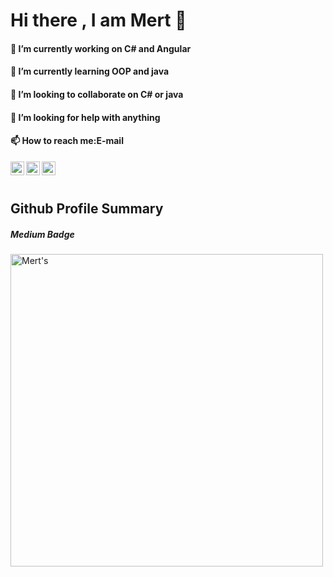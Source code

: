 # Hi there  , I am Mert 👋

<!--
**mertkiziloglu/mertkiziloglu** is a ✨ _special_ ✨ repository because its `README.md` (this file) appears on your GitHub profile.-->



#### 🔭 I’m currently working on C# and Angular
#### 🌱 I’m currently learning OOP and java
#### 👯 I’m looking to collaborate on C# or java
#### 🤔 I’m looking for help with anything
#### 📫 How to reach me:E-mail


<a href="https://www.linkedin.com/in/mertkiziloglu/">
  <img align="left" alt="Mert's Linkdein" width="22px" src="https://cdn.jsdelivr.net/npm/simple-icons@v3/icons/linkedin.svg" />
</a>
<a href="https://github.com/mertkiziloglu">
  <img align="left" alt="Mert's Github" width="22px" src="https://cdn.jsdelivr.net/npm/simple-icons@v3/icons/github.svg" />
</a>
<a href="https://www.instagram.com/mertkiziloggluu/">
  <img align="left" alt="Mert's Instagram" width="22px" src="https://cdn.jsdelivr.net/npm/simple-icons@v3/icons/instagram.svg" />
</a>
<br/>
<br/>

## Github Profile Summary 
##### Medium Badge

<a href="https://github-readme-stats.vercel.app/api?username=mertkiziloglu&show_icons=true/">
  <img align="left" alt="Mert's" width="500px" src="https://github-readme-stats.vercel.app/api?username=mertkiziloglu&show_icons=true" />
</a>







